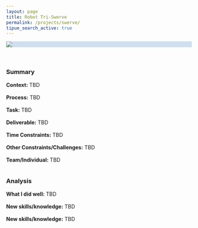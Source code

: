 ```yaml
---
layout: page
title: Robot Tri-Swerve
permalink: /projects/swerve/
tipue_search_active: true
---
```


<div style="display: block; background-color: #cfdfef;">
  <img src="{{ "/assets/swerve.jpg" | relative_url }}" style="display: block; margin: auto; max-width: 100%; max-height: 600px;" />
</div><br /><br />

### Summary
<b>Context:</b> TBD
<br /><br />
<b>Process:</b> TBD
<br /><br />
<b>Task:</b> TBD
<br /><br />
<b>Deliverable:</b> TBD
<br /><br />
<b>Time Constraints:</b> TBD
<br /><br />
<b>Other Constraints/Challenges:</b> TBD
<br /><br />
<b>Team/Individual:</b> TBD
<br /><br />

### Analysis
<b>What I did well:</b> TBD
<br /><br />
<b>New skills/knowledge:</b> TBD
<br /><br />
<b>New skills/knowledge:</b> TBD
